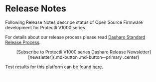 # Release Notes

Following Release Notes describe status of Open Source Firmware development
for Protectli V1000 series

For details about our release process please read
[Dasharo Standard Release Process](../../dev-proc/standard-release-process.md).

<center>
[Subscribe to Protectli V1000 series Dasharo Release Newsletter]
[newsletter]{.md-button .md-button--primary .center}
</center>

Test results for this platform can be found
[here](https://docs.google.com/spreadsheets/d/1wI0qBSLdaluayYsm_lIa9iJ9LnPnCOZ9eNOyrKSc-j4/edit#gid=1316498194).

[newsletter]: https://newsletter.3mdeb.com/subscription/n2EpSxtqL

<!--Empty pixel to avoid orphaned pages when overview is hidden-->
[![empty-pixel](../../images/empty_pixel.png)](../../unified/protectli/overview.md)
